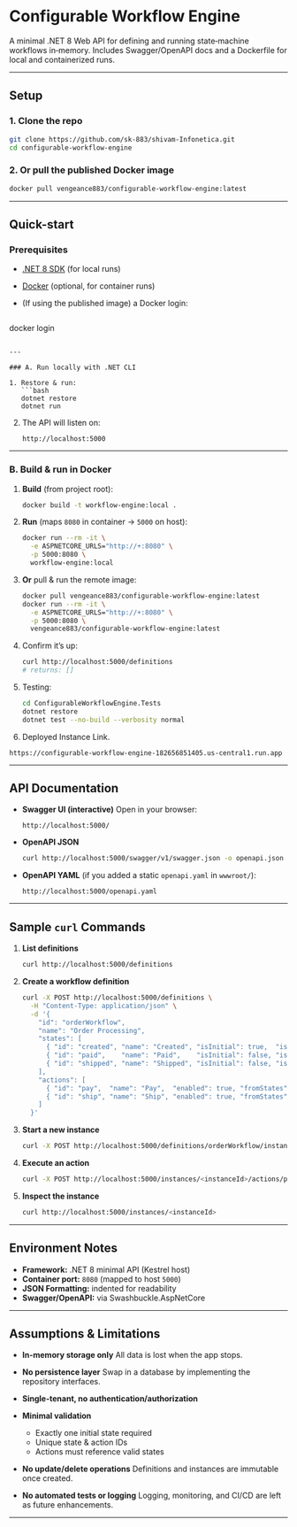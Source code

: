 # Configurable Workflow Engine

A minimal .NET 8 Web API for defining and running state‑machine workflows in‑memory.
Includes Swagger/OpenAPI docs and a Dockerfile for local and containerized runs.

---

##  Setup

### 1. Clone the repo

```bash
git clone https://github.com/sk-883/shivam-Infonetica.git
cd configurable-workflow-engine
```

### 2. Or pull the published Docker image

```bash
docker pull vengeance883/configurable-workflow-engine:latest
```

---

##  Quick-start

### Prerequisites

* [.NET 8 SDK](https://dotnet.microsoft.com/download) (for local runs)
* [Docker](https://www.docker.com/get-started) (optional, for container runs)
* (If using the published image) a Docker login:

  ```bash
  ```

docker login

````

---

### A. Run locally with .NET CLI

1. Restore & run:
   ```bash
   dotnet restore
   dotnet run
````

2. The API will listen on:

   ```
   http://localhost:5000
   ```

---

### B. Build & run in Docker

1. **Build** (from project root):

   ```bash
   docker build -t workflow-engine:local .
   ```
2. **Run** (maps `8080` in container → `5000` on host):

   ```bash
   docker run --rm -it \
     -e ASPNETCORE_URLS="http://+:8080" \
     -p 5000:8080 \
     workflow-engine:local
   ```
3. **Or** pull & run the remote image:

   ```bash
   docker pull vengeance883/configurable-workflow-engine:latest
   docker run --rm -it \
     -e ASPNETCORE_URLS="http://+:8080" \
     -p 5000:8080 \
     vengeance883/configurable-workflow-engine:latest
   ```
4. Confirm it’s up:

   ```bash
   curl http://localhost:5000/definitions
   # returns: []
   ```
5. Testing:
   ```bash
   cd ConfigurableWorkflowEngine.Tests
   dotnet restore
   dotnet test --no-build --verbosity normal
   ```
6. Deployed Instance Link.
  ```
  https://configurable-workflow-engine-182656851405.us-central1.run.app
  
  ```

---

##  API Documentation

* **Swagger UI (interactive)**
  Open in your browser:

  ```
  http://localhost:5000/
  ```

* **OpenAPI JSON**

  ```bash
  curl http://localhost:5000/swagger/v1/swagger.json -o openapi.json
  ```

* **OpenAPI YAML** (if you added a static `openapi.yaml` in `wwwroot/`):

  ```
  http://localhost:5000/openapi.yaml
  ```

---

##  Sample `curl` Commands

1. **List definitions**

   ```bash
   curl http://localhost:5000/definitions
   ```
2. **Create a workflow definition**

   ```bash
   curl -X POST http://localhost:5000/definitions \
     -H "Content-Type: application/json" \
     -d '{
       "id": "orderWorkflow",
       "name": "Order Processing",
       "states": [
         { "id": "created", "name": "Created", "isInitial": true,  "isFinal": false, "enabled": true },
         { "id": "paid",    "name": "Paid",    "isInitial": false, "isFinal": false, "enabled": true },
         { "id": "shipped", "name": "Shipped", "isInitial": false, "isFinal": true,  "enabled": true }
       ],
       "actions": [
         { "id": "pay",  "name": "Pay",  "enabled": true, "fromStates": ["created"], "toState": "paid" },
         { "id": "ship", "name": "Ship", "enabled": true, "fromStates": ["paid"],    "toState": "shipped" }
       ]
     }'
   ```
3. **Start a new instance**

   ```bash
   curl -X POST http://localhost:5000/definitions/orderWorkflow/instances
   ```
4. **Execute an action**

   ```bash
   curl -X POST http://localhost:5000/instances/<instanceId>/actions/pay
   ```
5. **Inspect the instance**

   ```bash
   curl http://localhost:5000/instances/<instanceId>
   ```

---

##  Environment Notes

* **Framework:** .NET 8 minimal API (Kestrel host)
* **Container port:** `8080` (mapped to host `5000`)
* **JSON Formatting:** indented for readability
* **Swagger/OpenAPI:** via Swashbuckle.AspNetCore

---

##  Assumptions & Limitations

* **In-memory storage only**
  All data is lost when the app stops.
* **No persistence layer**
  Swap in a database by implementing the repository interfaces.
* **Single-tenant, no authentication/authorization**
* **Minimal validation**

  * Exactly one initial state required
  * Unique state & action IDs
  * Actions must reference valid states
* **No update/delete operations**
  Definitions and instances are immutable once created.
* **No automated tests or logging**
  Logging, monitoring, and CI/CD are left as future enhancements.

---
